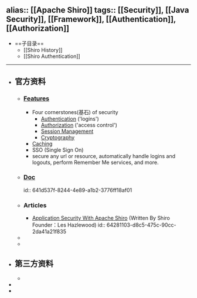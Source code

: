 alias:: [[Apache Shiro]]
tags:: [[Security]], [[Java Security]], [[Framework]], [[Authentication]], [[Authorization]] 
---

- ==子目录==
	- [[Shiro History]]
	- [[Shiro Authentication]]
- ---
- ## 官方资料
	- ### [Features](https://shiro.apache.org/features.html)
		- Four cornerstones(基石) of security
			- [Authentication](https://shiro.apache.org/authentication-features.html) ('logins')
			- [Authorization](https://shiro.apache.org/authorization-features.html) ('access control')
			- [Session Management](https://shiro.apache.org/session-management-features.html)
			- [Cryptography](https://shiro.apache.org/cryptography-features.html)
		- [Caching](https://shiro.apache.org/caching.html)
		- SSO (Single Sign On)
		- secure any url or resource, automatically handle logins and logouts, perform Remember Me services, and more.
	- ### [Doc](https://shiro.apache.org/documentation.html)
	  id:: 641d537f-8244-4e89-a1b2-3776ff18af01
	- ### Articles
		- [Application Security With Apache Shiro](https://www.infoq.com/articles/apache-shiro/)  (Written By Shiro Founder：Les Hazlewood)
		  id:: 64281103-d8c5-475c-90cc-2da41a21f835
	-
	-
- ## 第三方资料
	-
-
-